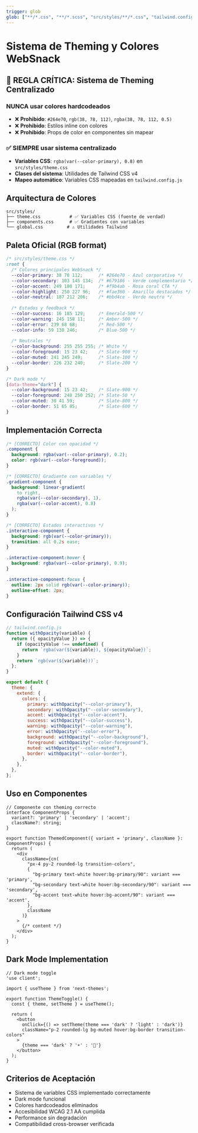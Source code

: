 ```yaml
---
trigger: glob
glob: ["**/*.css", "**/*.scss", "src/styles/**/*.css", "tailwind.config.js"]
---
```


# Sistema de Theming y Colores WebSnack

## 🚨 REGLA CRÍTICA: Sistema de Theming Centralizado

### NUNCA usar colores hardcodeados
- ❌ **Prohibido**: `#264e70`, `rgb(38, 78, 112)`, `rgba(38, 78, 112, 0.5)`
- ❌ **Prohibido**: Estilos inline con colores
- ❌ **Prohibido**: Props de color en componentes sin mapear

### ✅ SIEMPRE usar sistema centralizado
- **Variables CSS**: `rgba(var(--color-primary), 0.8)` en `src/styles/theme.css`
- **Clases del sistema**: Utilidades de Tailwind CSS v4
- **Mapeo automático**: Variables CSS mapeadas en `tailwind.config.js`

## Arquitectura de Colores

```
src/styles/
├── theme.css           # ✅ Variables CSS (fuente de verdad)
├── components.css      # ✅ Gradientes con variables
└── global.css         # ⚠️ Utilidades Tailwind
```

## Paleta Oficial (RGB format)

```css
/* src/styles/theme.css */
:root {
  /* Colores principales WebSnack */
  --color-primary: 38 78 112;      /* #264e70 - Azul corporativo */
  --color-secondary: 103 145 134;  /* #679186 - Verde complementario */
  --color-accent: 249 180 171;     /* #f9b4ab - Rosa coral CTA */
  --color-highlight: 250 227 96;   /* #fae360 - Amarillo destacados */
  --color-neutral: 187 212 206;    /* #bbd4ce - Verde neutro */
  
  /* Estados y feedback */
  --color-success: 16 185 129;     /* Emerald-500 */
  --color-warning: 245 158 11;     /* Amber-500 */
  --color-error: 239 68 68;        /* Red-500 */
  --color-info: 59 130 246;        /* Blue-500 */
  
  /* Neutrales */
  --color-background: 255 255 255; /* White */
  --color-foreground: 15 23 42;    /* Slate-900 */
  --color-muted: 241 245 249;      /* Slate-100 */
  --color-border: 226 232 240;     /* Slate-200 */
}

/* Dark mode */
[data-theme="dark"] {
  --color-background: 15 23 42;    /* Slate-900 */
  --color-foreground: 248 250 252; /* Slate-50 */
  --color-muted: 30 41 59;         /* Slate-800 */
  --color-border: 51 65 85;        /* Slate-600 */
}
```

## Implementación Correcta

```css
/* [CORRECTO] Color con opacidad */
.component {
  background: rgba(var(--color-primary), 0.2);
  color: rgb(var(--color-foreground));
}

/* [CORRECTO] Gradiente con variables */
.gradient-component {
  background: linear-gradient(
    to right,
    rgba(var(--color-secondary), 1),
    rgba(var(--color-accent), 0.8)
  );
}

/* [CORRECTO] Estados interactivos */
.interactive-component {
  background: rgb(var(--color-primary));
  transition: all 0.2s ease;
}

.interactive-component:hover {
  background: rgba(var(--color-primary), 0.9);
}

.interactive-component:focus {
  outline: 2px solid rgb(var(--color-primary));
  outline-offset: 2px;
}
```

## Configuración Tailwind CSS v4

```javascript
// tailwind.config.js
function withOpacity(variable) {
  return ({ opacityValue }) => {
    if (opacityValue !== undefined) {
      return `rgba(var(${variable}), ${opacityValue})`;
    }
    return `rgb(var(${variable}))`;
  };
}

export default {
  theme: {
    extend: {
      colors: {
        primary: withOpacity("--color-primary"),
        secondary: withOpacity("--color-secondary"),
        accent: withOpacity("--color-accent"),
        success: withOpacity("--color-success"),
        warning: withOpacity("--color-warning"),
        error: withOpacity("--color-error"),
        background: withOpacity("--color-background"),
        foreground: withOpacity("--color-foreground"),
        muted: withOpacity("--color-muted"),
        border: withOpacity("--color-border"),
      },
    },
  },
};
```

## Uso en Componentes

```tsx
// Componente con theming correcto
interface ComponentProps {
  variant?: 'primary' | 'secondary' | 'accent';
  className?: string;
}

export function ThemedComponent({ variant = 'primary', className }: ComponentProps) {
  return (
    <div
      className={cn(
        "px-4 py-2 rounded-lg transition-colors",
        {
          "bg-primary text-white hover:bg-primary/90": variant === 'primary',
          "bg-secondary text-white hover:bg-secondary/90": variant === 'secondary',
          "bg-accent text-white hover:bg-accent/90": variant === 'accent',
        },
        className
      )}
    >
      {/* content */}
    </div>
  );
}
```

## Dark Mode Implementation

```tsx
// Dark mode toggle
'use client';

import { useTheme } from 'next-themes';

export function ThemeToggle() {
  const { theme, setTheme } = useTheme();

  return (
    <button
      onClick={() => setTheme(theme === 'dark' ? 'light' : 'dark')}
      className="p-2 rounded-lg bg-muted hover:bg-border transition-colors"
    >
      {theme === 'dark' ? '☀️' : '🌙'}
    </button>
  );
}
```

## Criterios de Aceptación
- Sistema de variables CSS implementado correctamente
- Dark mode funcional
- Colores hardcodeados eliminados
- Accesibilidad WCAG 2.1 AA cumplida
- Performance sin degradación
- Compatibilidad cross-browser verificada